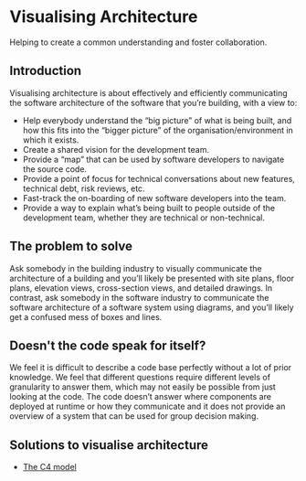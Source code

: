 # Visualising Architecture
Helping to create a common understanding and foster collaboration.

## Introduction
Visualising architecture is about effectively and efficiently communicating the software architecture of the software that you’re building, with a view to:
- Help everybody understand the “big picture” of what is being built, and how this fits into the “bigger picture” of the organisation/environment in which it exists.
- Create a shared vision for the development team.
- Provide a “map” that can be used by software developers to navigate the source code.
- Provide a point of focus for technical conversations about new features, technical debt, risk reviews, etc.
- Fast-track the on-boarding of new software developers into the team.
- Provide a way to explain what’s being built to people outside of the development team, whether they are technical or non-technical.

## The problem to solve
Ask somebody in the building industry to visually communicate the architecture of a building and you’ll likely be presented with site plans, floor plans, elevation views, cross-section views, and detailed drawings. In contrast, ask somebody in the software industry to communicate the software architecture of a software system using diagrams, and you’ll likely get a confused mess of boxes and lines.

## Doesn't the code speak for itself?
We feel it is difficult to describe a code base perfectly without a lot of prior knowledge. We feel that different questions require different levels of granularity to answer them, which may not easily be possible from just looking at the code. The code doesn’t answer where components are deployed at runtime or how they communicate and it does not provide an overview of a system that can be used for group decision making.

## Solutions to visualise architecture
- [The C4 model](./2_c4_model.md)